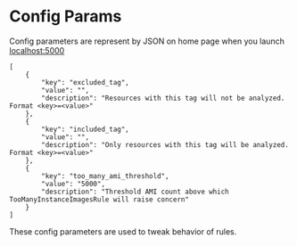 # Config Params

Config parameters are represent by JSON on home page when you launch [localhost:5000](http://localhost:5000)

```text
[
    {
        "key": "excluded_tag",
        "value": "",
        "description": "Resources with this tag will not be analyzed. Format <key>=<value>"
    },
    {
        "key": "included_tag",
        "value": "",
        "description": "Only resources with this tag will be analyzed. Format <key>=<value>"
    },
    {
        "key": "too_many_ami_threshold",
        "value": "5000",
        "description": "Threshold AMI count above which TooManyInstanceImagesRule will raise concern"
    }
]
```

These config parameters are used to tweak behavior of rules.

